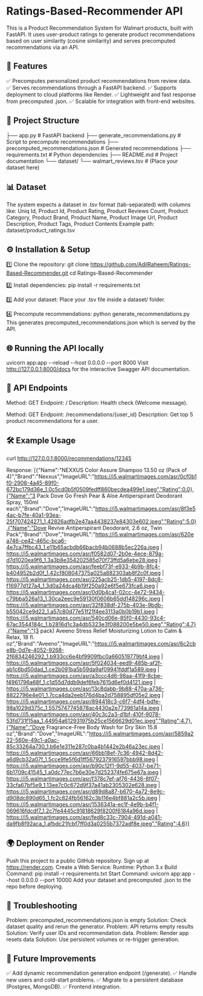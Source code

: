 # Ratings-Based-Recommender API

This is a Product Recommendation System for Walmart products, built with FastAPI.
It uses user-product ratings to generate product recommendations based on user similarity (cosine similarity) and serves precomputed recommendations via an API.

## 🚀 Features

✅ Precomputes personalized product recommendations from review data.
✅ Serves recommendations through a FastAPI backend.
✅ Supports deployment to cloud platforms like Render.
✅ Lightweight and fast response from precomputed .json.
✅ Scalable for integration with front-end websites.

## 📂 Project Structure

├── app.py                          # FastAPI backend
├── generate_recommendations.py     # Script to precompute recommendations
├── precomputed_recommendations.json # Generated recommendations
├── requirements.txt                # Python dependencies
├── README.md                       # Project documentation
└── dataset/
    └── walmart_reviews.tsv         # (Place your dataset here)

## 📊 Dataset

The system expects a dataset in .tsv format (tab-separated) with columns like:
Uniq Id, Product Id, Product Rating, Product Reviews Count, Product Category, Product Brand, Product Name, Product Image Url, Product Description, Product Tags, Product Contents
Example path:
dataset/product_ratings.tsv

## ⚙️ Installation & Setup

1️⃣ Clone the repository:
git clone https://github.com/AdilRaheem/Ratings-Based-Recommender.git
cd Ratings-Based-Recommender

2️⃣ Install dependencies:
pip install -r requirements.txt

3️⃣ Add your dataset:
Place your .tsv file inside a dataset/ folder.

4️⃣ Precompute recommendations:
python generate_recommendations.py
This generates precomputed_recommendations.json which is served by the API.

## 🌐 Running the API locally

uvicorn app:app --reload --host 0.0.0.0 --port 8000
Visit http://127.0.0.1:8000/docs for the interactive Swagger API documentation.

## 📌 API Endpoints

Method: GET	Endpoint: 	/	Description: Health check (Welcome message).

Method: GET	Endpoint: /recommendations/{user_id}	Description: Get top 5 product recommendations for a user.

## 🛠 Example Usage
curl http://127.0.0.1:8000/recommendations/12345

Response:
[{"Name":"NEXXUS Color Assure Shampoo 13.50 oz (Pack of 4)","Brand":"Nexxus","ImageURL":"https://i5.walmartimages.com/asr/0cf0b1f0-2908-4a45-89f0-672bc179d36e_1.0c5cd0b5f0509fedff860becdea499e1.jpeg","Rating":0.0},{"Name":"3 Pack Dove Go Fresh Pear & Aloe Antiperspirant Deodorant Spray, 150ml each","Brand":"Dove","ImageURL":"https://i5.walmartimages.com/asr/8f3e54ac-b7fe-40a1-93ea-25f707424271_1.42826adfb2e47aa4438237e84303e602.jpeg","Rating":5.0},{"Name":"Dove Revive Antiperspirant Deodorant, 2.6 oz, Twin Pack","Brand":"Dove","ImageURL":"https://i5.walmartimages.com/asr/620ea746-ce42-465c-bca6-4e7ca7ffbc43_1.e11b65acbdb66bacb94b0688b5ec226a.jpeg | https://i5.walmartimages.com/asr/f0582d07-2b0e-4ece-879a-d7d1020ea9f6_1.3a3b8e354202585d70f73ffd5a6ebe28.jpeg | https://i5.walmartimages.com/asr/feebf73f-e933-4b9b-8fc4-b404952b2d0f_1.42cf808047375a025a882303ab8f2c0f.jpeg | https://i5.walmartimages.com/asr/225acb25-1db5-4197-8dc8-f16977d127a4_1.3d0a24dca4b19f250a92e6f5e673fca6.jpeg | https://i5.walmartimages.com/asr/0d0b4ca1-02cc-4e72-9434-c79bba526a13_1.30ca2eec9e59130f0606b65dd148296c.jpeg | https://i5.walmartimages.com/asr/32f838df-275b-403e-9bdb-b55042ce9d22_1.a57c80d77e51f21f4ee3113a0b0b19b1.jpeg | https://i5.walmartimages.com/asr/540cd06e-85f0-4430-93c4-67ac3544184c_1.b2816d1c3a4db5323e3f088200e5be50.jpeg","Rating":4.7},{"Name":"(3 pack) Aveeno Stress Relief Moisturizing Lotion to Calm & Relax, 18 fl. oz","Brand":"Aveeno","ImageURL":"https://i5.walmartimages.com/asr/6c2cbe8b-0d7e-4052-9268-2f6834246292_1.b933cc6e4bf9909fbc0a660519779bf4.jpeg | https://i5.walmartimages.com/asr/5f024034-eed9-485b-af2f-ab1c6bd50dad_1.ce2b091ba5b59da9af09941fddf1a589.jpeg | https://i5.walmartimages.com/asr/a3ccc4d6-98aa-41f9-8cbe-f4961796a68f_1.c1d55d7ddb9def6feb7615d6ef0d4121.jpeg | https://i5.walmartimages.com/asr/13c8dabb-9b88-470a-a736-8822796e4e01_1.7cca4da2eeb176d4ba2d758895df05e2.jpeg | https://i5.walmartimages.com/asr/894418c3-c6f7-4df4-bdfe-98a1029d375c_1.5575747745878ac4430a2e773961a14a.jpeg | https://i5.walmartimages.com/asr/40c3c2a3-d1bf-410f-9078-53fd731f15aa_1.44954a612931975b25ce1566629d01ec.jpeg","Rating":4.7},{"Name":"Dove Fragrance-Free Body Wash for Dry Skin 15.8 oz","Brand":"Dove","ImageURL":"https://i5.walmartimages.com/asr/5859a222-560e-49c1-a0ac-85c33264a730_1.b6e1e311e287c0ba4b1442e2b46a23ec.jpeg | https://i5.walmartimages.com/asr/66bb18ef-7c36-4942-8d42-a6d9cb32a07f_1.5cce9fe5f6d1ff5679237916597bbb98.jpeg | https://i5.walmartimages.com/asr/b90c12f1-9d55-4037-be71-6b1709c41545_1.a0dc77ec7b6e30e7d252374fe675e67a.jpeg | https://i5.walmartimages.com/asr/f378c7ef-af76-4436-8f07-33cfa67bf5e9_1.13ee7c0c672d9f37a41ab2305302e628.jpeg | https://i5.walmartimages.com/asr/d89d8a87-b670-4a72-8e9c-d908dc890d65_1.fc2c824fb56162c3b116e4bf881a2c5b.jpeg | https://i5.walmartimages.com/asr/1536341a-ec1f-4e9b-b4f1-069616fdcdf7_1.2c7fe4445c91818629f8200f6184a96d.jpeg | https://i5.walmartimages.com/asr/fed8c33c-7904-491d-a041-da9fb8f92aca_1.afbdc21fcbf7ff0d3a0255b7372adf8e.jpeg","Rating":4.6}]

## 🌍 Deployment on Render

Push this project to a public GitHub repository.
Sign up at https://render.com.
Create a Web Service:
Runtime: Python 3.x
Build Command: pip install -r requirements.txt
Start Command: uvicorn app:app --host 0.0.0.0 --port 10000
Add your dataset and precomputed .json to the repo before deploying.

## 🧠 Troubleshooting

Problem: precomputed_recommendations.json is empty	Solution: Check dataset quality and rerun the generator.
Problem: API returns empty results	Solution: Verify user IDs and recommendation data.
Problem: Render app resets data	Solution: Use persistent volumes or re-trigger generation.

## 🎯 Future Improvements

✅ Add dynamic recommendation generation endpoint (/generate).
✅ Handle new users and cold-start problems.
✅ Migrate to a persistent database (Postgres, MongoDB).
✅ Frontend integration.

